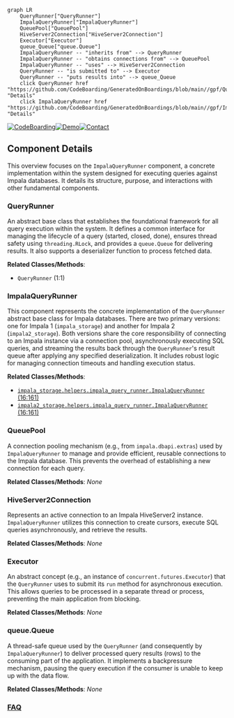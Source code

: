 ```mermaid
graph LR
    QueryRunner["QueryRunner"]
    ImpalaQueryRunner["ImpalaQueryRunner"]
    QueuePool["QueuePool"]
    HiveServer2Connection["HiveServer2Connection"]
    Executor["Executor"]
    queue_Queue["queue.Queue"]
    ImpalaQueryRunner -- "inherits from" --> QueryRunner
    ImpalaQueryRunner -- "obtains connections from" --> QueuePool
    ImpalaQueryRunner -- "uses" --> HiveServer2Connection
    QueryRunner -- "is submitted to" --> Executor
    QueryRunner -- "puts results into" --> queue_Queue
    click QueryRunner href "https://github.com/CodeBoarding/GeneratedOnBoardings/blob/main//gpf/QueryRunner.md" "Details"
    click ImpalaQueryRunner href "https://github.com/CodeBoarding/GeneratedOnBoardings/blob/main//gpf/ImpalaQueryRunner.md" "Details"
```
[![CodeBoarding](https://img.shields.io/badge/Generated%20by-CodeBoarding-9cf?style=flat-square)](https://github.com/CodeBoarding/GeneratedOnBoardings)[![Demo](https://img.shields.io/badge/Try%20our-Demo-blue?style=flat-square)](https://www.codeboarding.org/demo)[![Contact](https://img.shields.io/badge/Contact%20us%20-%20contact@codeboarding.org-lightgrey?style=flat-square)](mailto:contact@codeboarding.org)

## Component Details

This overview focuses on the `ImpalaQueryRunner` component, a concrete implementation within the system designed for executing queries against Impala databases. It details its structure, purpose, and interactions with other fundamental components.

### QueryRunner
An abstract base class that establishes the foundational framework for all query execution within the system. It defines a common interface for managing the lifecycle of a query (started, closed, done), ensures thread safety using `threading.RLock`, and provides a `queue.Queue` for delivering results. It also supports a deserializer function to process fetched data.


**Related Classes/Methods**:

- `QueryRunner` (1:1)


### ImpalaQueryRunner
This component represents the concrete implementation of the `QueryRunner` abstract base class for Impala databases. There are two primary versions: one for Impala 1 (`impala_storage`) and another for Impala 2 (`impala2_storage`). Both versions share the core responsibility of connecting to an Impala instance via a connection pool, asynchronously executing SQL queries, and streaming the results back through the `QueryRunner`'s result queue after applying any specified deserialization. It includes robust logic for managing connection timeouts and handling execution status.


**Related Classes/Methods**:

- <a href="https://github.com/iossifovlab/gpf/blob/master/impala_storage/impala_storage/helpers/impala_query_runner.py#L16-L161" target="_blank" rel="noopener noreferrer">`impala_storage.helpers.impala_query_runner.ImpalaQueryRunner` (16:161)</a>
- <a href="https://github.com/iossifovlab/gpf/blob/master/impala2_storage/impala2_storage/helpers/impala_query_runner.py#L16-L161" target="_blank" rel="noopener noreferrer">`impala2_storage.helpers.impala_query_runner.ImpalaQueryRunner` (16:161)</a>


### QueuePool
A connection pooling mechanism (e.g., from `impala.dbapi.extras`) used by `ImpalaQueryRunner` to manage and provide efficient, reusable connections to the Impala database. This prevents the overhead of establishing a new connection for each query.


**Related Classes/Methods**: _None_

### HiveServer2Connection
Represents an active connection to an Impala HiveServer2 instance. `ImpalaQueryRunner` utilizes this connection to create cursors, execute SQL queries asynchronously, and retrieve the results.


**Related Classes/Methods**: _None_

### Executor
An abstract concept (e.g., an instance of `concurrent.futures.Executor`) that the `QueryRunner` uses to submit its `run` method for asynchronous execution. This allows queries to be processed in a separate thread or process, preventing the main application from blocking.


**Related Classes/Methods**: _None_

### queue.Queue
A thread-safe queue used by the `QueryRunner` (and consequently by `ImpalaQueryRunner`) to deliver processed query results (rows) to the consuming part of the application. It implements a backpressure mechanism, pausing the query execution if the consumer is unable to keep up with the data flow.


**Related Classes/Methods**: _None_



### [FAQ](https://github.com/CodeBoarding/GeneratedOnBoardings/tree/main?tab=readme-ov-file#faq)